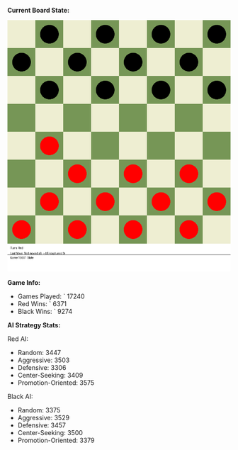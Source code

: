 
**Current Board State:**  
<!-- START_GIF -->
![Checkers Game](./checkers_game.gif)
<!-- END_GIF -->

**Game Info:**  
- Games Played: `<!-- GAMES_PLAYED --> 17240
- Red Wins: `<!-- RED_WINS --> 6371
- Black Wins: `<!-- BLACK_WINS --> 9274

<!-- AI_STATS -->
**AI Strategy Stats:**

Red AI:
- Random: 3447
- Aggressive: 3503
- Defensive: 3306
- Center-Seeking: 3409
- Promotion-Oriented: 3575

Black AI:
- Random: 3375
- Aggressive: 3529
- Defensive: 3457
- Center-Seeking: 3500
- Promotion-Oriented: 3379
